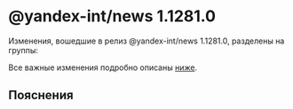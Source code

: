 # @yandex-int/news 1.1281.0

<!-- ЧЕЛОВЕЧЕСКОЕ ВСТУПЛЕНИЕ -->

Изменения, вошедшие в релиз @yandex-int/news 1.1281.0, разделены на группы:

Все важные изменения подробно описаны [ниже](#Пояснения).

## Пояснения

